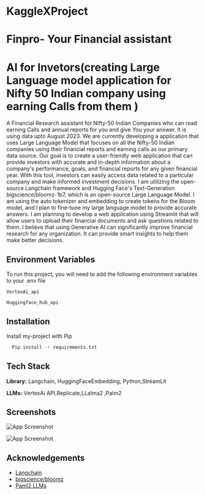 # KaggleXProject
# Finpro- Your Financial assistant
# AI for Invetors(creating Large Language model application for Nifty 50 Indian company using earning Calls from them )

A Financial Research assistant for Nifty-50 Indian Companies who can read earning Calls and annual reports for you and give You your answer.
It is using data upto August 2023.
We are currently developing a application that uses  Large Language Model that focuses on all the Nifty-50 Indian companies using their financial reports and earning calls as our primary data source. Our goal is to create a user-friendly web application that can provide investors with accurate and in-depth information about a company's performance, goals, and financial reports for any given financial year. With this tool, investors can easily access data related to a particular company and make informed investment decisions. I am utilizing the open-source Langchain framework and Hugging Face's Text-Generation bigscience/bloomz-1b7, which is an open-source Large Language Model. I am using the auto tokenizer and embedding to create tokens for the Bloom model, and I plan to fine-tune my large language model to provide accurate answers. I am planning to develop a web application using Streamlit that will allow users to upload their financial documents and ask questions related to them. I believe that using Generative AI can significantly improve financial research for any organization. It can provide smart insights to help them make better decisions.



## Environment Variables

To run this project, you will need to add the following environment variables to your .env file

`VertexAi_api`

`Huggingface_hub_api`


## Installation

Install my-project with Pip

```bash
  Pip install -r requirements.txt 
```
    
## Tech Stack

 **Library:** Langchain, HuggingFaceEmbedding, Python,StreamLit

**LLMs:** VertexAi API,Replicate,LLalma2 ,Palm2


## Screenshots

![App Screenshot](https://i.ibb.co/F3Hkhd5/image.png)

![App Screenshot](https://i.ibb.co/CJLVGNg/image.png)

## Acknowledgements

 - [Langchain](https://python.langchain.com/docs/get_started/introduction)
 - [bigscience/bloomz](https://huggingface.co/bigscience/bloomz)
 - [Paml2 LLMs](https://developers.generativeai.google/)

